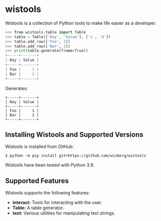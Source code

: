 # wistools
Wistools is a collection of Python tools to make life easier as a developer.

```python
>>> from wistools.table import Table
>>> table = Table(['Key', 'Value'], ['s', 'd'])
>>> table.add_row(['Foo', 1])
>>> table.add_row(['Bar', 2])
>>> print(table.generate(frame=True))
+-----+-------+
| Key | Value |
+-----+-------+
| Foo |     1 |
| Bar |     2 |
+-----+-------+
```

Generates:

```
+-----+-------+
| Key | Value |
+-----+-------+
| Foo |     1 |
| Bar |     2 |
+-----+-------+
```

## Installing Wistools and Supported Versions

Wistools is installed from GitHub:

```shell
$ python -m pip install git+https://github.com/wisborg/wistools
```

Wistools have been tested with Python 3.9.

## Supported Features

Wistools supports the following features:

* **interact:** Tools for interacting with the user.
* **Table:** A table generator.
* **text:** Various utilities for manipulating text strings.
